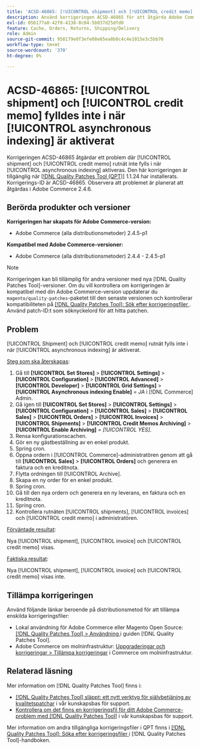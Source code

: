```yaml
---
title: 'ACSD-46865: [!UICONTROL shipment] och [!UICONTROL credit memo] har inte fyllts i när [!UICONTROL asynchronous indexing] är aktiverat'
description: Använd korrigeringen ACSD-46865 för att åtgärda Adobe Commerce-problemet där [!UICONTROL shipment] och [!UICONTROL credit memo] rutnät inte fylls i när [!UICONTROL asynchronous indexing] är aktiverat.
exl-id: 056177a8-42f0-4138-8c04-5b037d25dfd0
feature: Cache, Orders, Returns, Shipping/Delivery
role: Admin
source-git-commit: 958179e0f3efe08e65ea8b0c4c4e1015e3c5bb76
workflow-type: tm+mt
source-wordcount: '370'
ht-degree: 0%

---
```


# ACSD-46865: [!UICONTROL shipment] och [!UICONTROL credit memo] fylldes inte i när [!UICONTROL asynchronous indexing] är aktiverat

Korrigeringen ACSD-46865 åtgärdar ett problem där [!UICONTROL shipment] och [!UICONTROL credit memo] rutnät inte fylls i när [!UICONTROL asynchronous indexing] aktiveras. Den här korrigeringen är tillgänglig när [[!DNL Quality Patches Tool (QPT)]](/help/announcements/adobe-commerce-announcements/magento-quality-patches-released-new-tool-to-self-serve-quality-patches.md) 1.1.24 har installerats. Korrigerings-ID är ACSD-46865. Observera att problemet är planerat att åtgärdas i Adobe Commerce 2.4.6.

## Berörda produkter och versioner

**Korrigeringen har skapats för Adobe Commerce-version:**

* Adobe Commerce (alla distributionsmetoder) 2.4.5-p1

**Kompatibel med Adobe Commerce-versioner:**

* Adobe Commerce (alla distributionsmetoder) 2.4.4 - 2.4.5-p1

>[!NOTE]
>
>Korrigeringen kan bli tillämplig för andra versioner med nya [!DNL Quality Patches Tool]-versioner. Om du vill kontrollera om korrigeringen är kompatibel med din Adobe Commerce-version uppdaterar du `magento/quality-patches`-paketet till den senaste versionen och kontrollerar kompatibiliteten på [[!DNL Quality Patches Tool]: Sök efter korrigeringsfiler ](https://experienceleague.adobe.com/tools/commerce-quality-patches/index.html?lang=sv-SE). Använd patch-ID:t som söknyckelord för att hitta patchen.

## Problem

[!UICONTROL Shipment] och [!UICONTROL credit memo] rutnät fylls inte i när [!UICONTROL asynchronous indexing] är aktiverat.

<u>Steg som ska återskapas</u>:

1. Gå till **[!UICONTROL Set Stores]** > **[!UICONTROL Settings]** > **[!UICONTROL Configuration]** > **[!UICONTROL Advanced]** > **[!UICONTROL Developer]** > **[!UICONTROL Grid Settings]** > **[!UICONTROL Asynchronous indexing Enable]** = *JA* i [!DNL Commerce] Admin.
2. Gå igen till **[!UICONTROL Set Stores]** > **[!UICONTROL Settings]** > **[!UICONTROL Configuration]** > **[!UICONTROL Sales]** > **[!UICONTROL Sales]** > **[!UICONTROL Orders]** > **[!UICONTROL Invoices]** > **[!UICONTROL Shipments]** > **[!UICONTROL Credit Memos Archiving]** > **[!UICONTROL Enable Archiving]** = *[!UICONTROL YES]*.
3. Rensa konfigurationscachen.
4. Gör en ny gästbeställning av en enkel produkt.
5. Spring cron.
6. Öppna ordern i [!UICONTROL Commerce]-administratören genom att gå till **[!UICONTROL Sales]** > **[!UICONTROL Orders]** och generera en faktura och en kreditnota.
7. Flytta ordningen till [!UICONTROL Archive].
8. Skapa en ny order för en enkel produkt.
9. Spring cron.
10. Gå till den nya ordern och generera en ny leverans, en faktura och en kreditnota.
11. Spring cron.
12. Kontrollera rutnäten [!UICONTROL shipments], [!UICONTROL invoices] och [!UICONTROL credit memo] i administratören.

<u>Förväntade resultat</u>:

Nya [!UICONTROL shipment], [!UICONTROL invoice] och [!UICONTROL credit memo] visas.

<u>Faktiska resultat</u>:

Nya [!UICONTROL shipment], [!UICONTROL invoice] och [!UICONTROL credit memo] visas inte.

## Tillämpa korrigeringen

Använd följande länkar beroende på distributionsmetod för att tillämpa enskilda korrigeringsfiler:

* Lokal användning för Adobe Commerce eller Magento Open Source: [[!DNL Quality Patches Tool] > Användning ](https://experienceleague.adobe.com/docs/commerce-operations/tools/quality-patches-tool/usage.html?lang=sv-SE) i guiden [!DNL Quality Patches Tool].
* Adobe Commerce om molninfrastruktur: [Uppgraderingar och korrigeringar > Tillämpa korrigeringar](https://experienceleague.adobe.com/docs/commerce-cloud-service/user-guide/develop/upgrade/apply-patches.html?lang=sv-SE) i Commerce om molninfrastruktur.

## Relaterad läsning

Mer information om [!DNL Quality Patches Tool] finns i:

* [[!DNL Quality Patches Tool] släppt: ett nytt verktyg för självbetjäning av kvalitetspatchar](/help/announcements/adobe-commerce-announcements/magento-quality-patches-released-new-tool-to-self-serve-quality-patches.md) i vår kunskapsbas för support.
* [Kontrollera om det finns en korrigeringsfil för ditt Adobe Commerce-problem med  [!DNL Quality Patches Tool]](/help/support-tools/patches-available-in-qpt-tool/check-patch-for-magento-issue-with-magento-quality-patches.md) i vår kunskapsbas för support.

Mer information om andra tillgängliga korrigeringsfiler i QPT finns i [[!DNL Quality Patches Tool]: Söka efter korrigeringsfiler ](https://experienceleague.adobe.com/tools/commerce-quality-patches/index.html?lang=sv-SE) i [!DNL Quality Patches Tool]-handboken.
